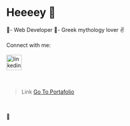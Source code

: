 <h1 >Heeeey 👋</h1>
🌱- Web Developer
🔱- Greek mythology lover ✌️
<br/>
<br/>
<div>
  Connect with me:
  <br/>
  <br/>
  <a href="https://www.linkedin.com/in/gagandeepdasskaur" target="blank"><img align="center" src="https://cdn.jsdelivr.net/npm/simple-icons@3.0.1/icons/linkedin.svg" alt="linkedin" height="40" width="40" padding="10" /></a>
</div>

  <br/>
  <br/>

> Link
[Go To Portafolio](https://portafoliogagandeep.netlify.app/index.html)

<br/>
<br/>
🚀




